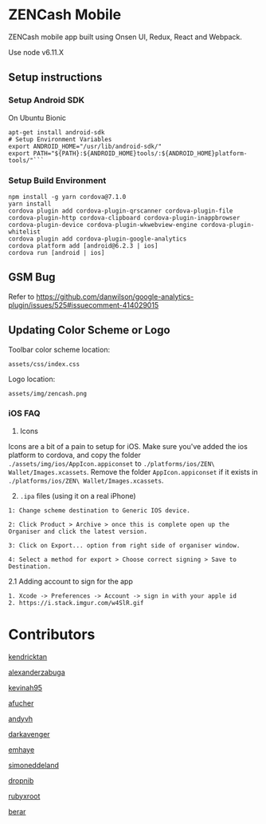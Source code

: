 # ZENCash Mobile

ZENCash mobile app built using Onsen UI, Redux, React and Webpack.

Use node v6.11.X

## Setup instructions

### Setup Android SDK
On Ubuntu Bionic
```
apt-get install android-sdk
# Setup Environment Variables
export ANDROID_HOME="/usr/lib/android-sdk/"
export PATH="${PATH}:${ANDROID_HOME}tools/:${ANDROID_HOME}platform-tools/"```
```

### Setup Build Environment
```
npm install -g yarn cordova@7.1.0
yarn install
cordova plugin add cordova-plugin-qrscanner cordova-plugin-file cordova-plugin-http cordova-clipboard cordova-plugin-inappbrowser cordova-plugin-device cordova-plugin-wkwebview-engine cordova-plugin-whitelist
cordova plugin add cordova-plugin-google-analytics
cordova platform add [android@6.2.3 | ios]
cordova run [android | ios]
```

## GSM Bug
Refer to https://github.com/danwilson/google-analytics-plugin/issues/525#issuecomment-414029015

## Updating Color Scheme or Logo
Toolbar color scheme location:
```
assets/css/index.css
```

Logo location:
```
assets/img/zencash.png
```

### iOS FAQ

1. Icons

Icons are a bit of a pain to setup for iOS. Make sure you've added the ios platform to cordova, and copy the folder `./assets/img/ios/AppIcon.appiconset` to `./platforms/ios/ZEN\ Wallet/Images.xcassets`. Remove the folder `AppIcon.appiconset` if it exists in `./platforms/ios/ZEN\ Wallet/Images.xcassets`.

2. `.ipa` files (using it on a real iPhone)

```
1: Change scheme destination to Generic IOS device.

2: Click Product > Archive > once this is complete open up the Organiser and click the latest version.

3: Click on Export... option from right side of organiser window.

4: Select a method for export > Choose correct signing > Save to Destination.
```

2.1 Adding account to sign for the app

```
1. Xcode -> Preferences -> Account -> sign in with your apple id
2. https://i.stack.imgur.com/w4SlR.gif
```

# Contributors

[kendricktan](http://github.com/kendricktan/)

[alexanderzabuga](https://github.com/alexanderzabuga)

[kevinah95](https://github.com/kevinah95)

[afucher](https://github.com/afucher)

[andyvh](https://github.com/andyvh)

[darkavenger](https://github.com/darkavenger)

[emhaye](https://github.com/emhaye)

[simoneddeland](https://github.com/simoneddeland)

[dropnib](https://github.com/dropnib)

[rubyxroot](https://github.com/rubyxroot)

[berar](https://github.com/berar)
